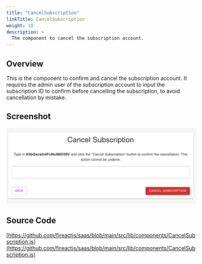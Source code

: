 ```yaml
---
title: "CancelSubscription"
linkTitle: CancelSubscription
weight: 10
description: >
  The component to cancel the subscription account.
---
```

## Overview

This is the component to confirm and cancel the subscription account. It requires the admin user of the subscription account to input the subscription ID to confirm before cancelling the subscription, to avoid cancellation by mistake.

## Screenshot

![Screenshot](screenshot.png)

## Source Code

[https://github.com/fireactjs/saas/blob/main/src/lib/components/CancelSubscription.js](https://github.com/fireactjs/saas/blob/main/src/lib/components/CancelSubscription.js)